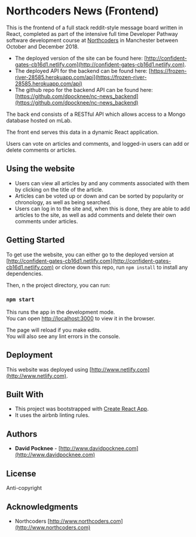 # Northcoders News (Frontend)

This is the frontend of a full stack reddit-style message board written in React, completed as part of the intensive full time Developer Pathway software development course at [Northcoders](http://www.northcoders.com) in Manchester between October and December 2018.

- The deployed version of the site can be found here: [http://confident-gates-cb16d1.netlify.com](http://confident-gates-cb16d1.netlify.com).
- The deployed API for the backend can be found here: [https://frozen-river-28585.herokuapp.com/api](https://frozen-river-28585.herokuapp.com/api)
- The github repo for the backend API can be found here: [https://github.com/dpocknee/nc-news_backend](https://github.com/dpocknee/nc-news_backend)

The back end consists of a RESTful API which allows access to a Mongo database hosted on mLab.

The front end serves this data in a dynamic React application.

Users can vote on articles and comments, and logged-in users can add or delete comments or articles.

## Using the website

- Users can view all articles by and any comments associated with them by clicking on the title of the article.
- Articles can be voted up or down and can be sorted by popularity or chronology, as well as being searched.
- Users can log in to the site and, when this is done, they are able to add articles to the site, as well as add comments and delete their own comments under articles.

## Getting Started

To get use the website, you can either go to the deployed version at [http://confident-gates-cb16d1.netlify.com](http://confident-gates-cb16d1.netlify.com) or clone down this repo, run `npm install` to install any dependencies.

Then, n the project directory, you can run:

### `npm start`

This runs the app in the development mode.<br>
You can open [http://localhost:3000](http://localhost:3000) to view it in the browser.

The page will reload if you make edits.<br>
You will also see any lint errors in the console.

## Deployment

This website was deployed using [http://www.netlify.com](http://www.netlify.com).

## Built With

- This project was bootstrapped with [Create React App](https://github.com/facebook/create-react-app).
- It uses the airbnb linting rules.

## Authors

- **David Pocknee** - [http://www.davidpocknee.com](http://www.davidpocknee.com)

## License

Anti-copyright

## Acknowledgments

- Northcoders [http://www.northcoders.com](http://www.northcoders.com)
